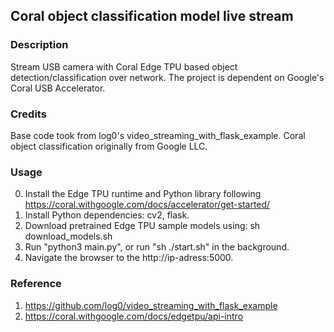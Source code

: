 ## Coral object classification model live stream

### Description
Stream USB camera with Coral Edge TPU based object detection/classification over network.
The project is dependent on Google's Coral USB Accelerator.

### Credits
Base code took from log0's video_streaming_with_flask_example. 
Coral object classification originally from Google LLC.

### Usage
0. Install the Edge TPU runtime and Python library following 
https://coral.withgoogle.com/docs/accelerator/get-started/
1. Install Python dependencies: cv2, flask.
2. Download pretrained Edge TPU sample models using: sh download_models.sh
3. Run "python3 main.py", or run "sh ./start.sh" in the background.
4. Navigate the browser to the http://ip-adress:5000.

### Reference
1. https://github.com/log0/video_streaming_with_flask_example
2. https://coral.withgoogle.com/docs/edgetpu/api-intro
